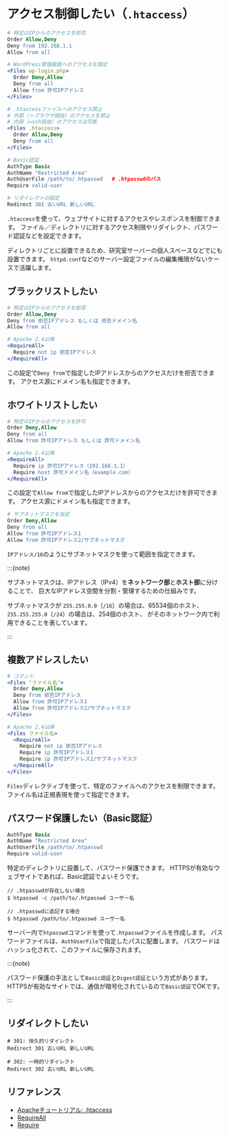 # アクセス制御したい（`.htaccess`）

```apache
# 特定のIPからのアクセスを拒否
Order Allow,Deny
Deny from 192.168.1.1
Allow from all

# WordPress管理画面へのアクセスを限定
<Files wp-login.php>
  Order Deny,Allow
  Deny from all
  Allow from 許可IPアドレス
</Files>

# .htaccessファイルへのアクセス禁止
# 外部（＝ブラウザ経由）のアクセスを禁止
# 内部（=ssh経由）のアクセスは可能
<Files .htaccess>
  Order Allow,Deny
  Deny from all
</Files>

# Basic認証
AuthType Basic
AuthName "Restricted Area"
AuthUserFile /path/to/.htpasswd   # .htpasswdのパス
Require valid-user

# リダイレクトの設定
Redirect 301 古いURL 新しいURL
```

`.htaccess`を使って、ウェブサイトに対するアクセスやレスポンスを制御できます。
ファイル／ディレクトリに対するアクセス制限やリダイレクト、パスワード認証などを設定できます。

ディレクトリごとに設置できるため、研究室サーバーの個人スペースなどでにも設置できます。
`httpd.conf`などのサーバー設定ファイルの編集権限がないケースで活躍します。

## ブラックリストしたい

```apache
# 特定のIPからのアクセスを拒否
Order Allow,Deny
Deny from 拒否IPアドレス もしくは 拒否ドメイン名
Allow from all

# Apache 2.4以降
<RequireAll>
  Require not ip 拒否IPアドレス
</RequireAll>
```

この設定で`Deny from`で指定したIPアドレスからのアクセスだけを拒否できます。
アクセス源にドメイン名も指定できます。

## ホワイトリストしたい

```apache
# 特定のIPからのアクセスを許可
Order Deny,Allow
Deny from all
Allow from 許可IPアドレス もしくは 許可ドメイン名

# Apache 2.4以降
<RequireAll>
  Require ip 許可IPアドレス（192.168.1.1）
  Require host 許可ドメイン名（example.com）
</RequireAll>

```

この設定で`Allow from`で指定したIPアドレスからのアクセスだけを許可できます。
アクセス源にドメイン名も指定できます。

```apache
# サブネットマスクを指定
Order Deny,Allow
Deny from all
Allow from 許可IPアドレス1
Allow from 許可IPアドレス2/サブネットマスク
```

`IPアドレス/16`のようにサブネットマスクを使って範囲を指定できます。

:::{note}

サブネットマスクは、IPアドレス（IPv4）を**ネットワーク部**と**ホスト部**に分けることで、
巨大なIPアドレス空間を分割・管理するための仕組みです。

サブネットマスクが
`255.255.0.0`（`/16`）の場合は、65534個のホスト、
`255.255.255.0`（`/24`）の場合は、254個のホスト、
がそのネットワーク内で利用できることを表しています。

:::

## 複数アドレスしたい

```apache
# コマンド
<Files "ファイル名">
  Order Deny,Allow
  Deny from 拒否IPアドレス
  Allow from 許可IPアドレス1
  Allow from 許可IPアドレス2/サブネットマスク
</Files>

# Apache 2.4以降
<Files ファイル名>
  <RequireAll>
    Require not ip 拒否IPアドレス
    Require ip 許可IPアドレス1
    Require ip 許可IPアドレス2/サブネットマスク
  </RequireAll>
</Files>
```

`Files`ディレクティブを使って、特定のファイルへのアクセスを制限できます。
ファイル名は正規表現を使って指定できます。

## パスワード保護したい（Basic認証）

```apache
AuthType Basic
AuthName "Restricted Area"
AuthUserFile /path/to/.htpasswd
Require valid-user
```

特定のディレクトリに設置して、パスワード保護できます。
HTTPSが有効なウェブサイトであれば、Basic認証でよいそうです。

```console
// .htpasswdが存在しない場合
$ htpasswd -c /path/to/.htpasswd ユーザー名

// .htpasswdに追記する場合
$ htpasswd /path/to/.htpasswd ユーザー名
```

サーバー内で`htpasswd`コマンドを使って`.htpasswd`ファイルを作成します。
パスワードファイルは、`AuthUserFile`で指定したパスに配置します。
パスワードはハッシュ化されて、このファイルに保存されます。

:::{note}

パスワード保護の手法として`Basic認証`と`Digest認証`という方式があります。
HTTPSが有効なサイトでは、通信が暗号化されているので`Basic認証`でOKです。

:::

## リダイレクトしたい

```htaccess
# 301: 恒久的リダイレクト
Redirect 301 古いURL 新しいURL

# 302: 一時的リダイレクト
Redirect 302 古いURL 新しいURL
```

## リファレンス

- [Apacheチュートリアル: .htaccess](https://httpd.apache.org/docs/2.4/ja/howto/htaccess.html)
- [RequireAll](https://httpd.apache.org/docs/2.4/ja/mod/mod_authz_core.html#requireall)
- [Require](https://httpd.apache.org/docs/2.4/ja/mod/mod_authz_core.html#require)
